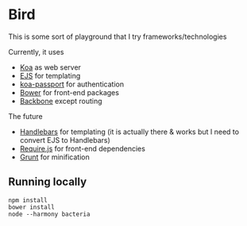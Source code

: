 Bird
===

This is some sort of playground that I try frameworks/technologies

Currently, it uses
- [Koa] as web server
- [EJS] for templating
- [koa-passport] for authentication
- [Bower] for front-end packages
- [Backbone] except routing

The future
- [Handlebars] for templating (it is actually there & works but I need to convert EJS to Handlebars)
- [Require.js] for front-end dependencies
- [Grunt] for minification

## Running locally
```
npm install
bower install
node --harmony bacteria
```

[Koa]:http://koajs.com/
[EJS]:http://embeddedjs.com/
[koa-passport]:https://www.npmjs.org/package/koa-passport
[Bower]:http://bower.io/
[Backbone]:http://backbonejs.org/
[Handlebars]:http://handlebarsjs.com/
[Require.js]:http://requirejs.org/
[Grunt]:http://gruntjs.com/
